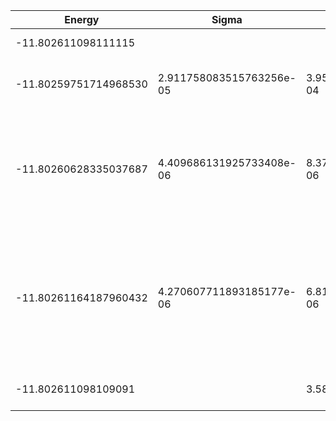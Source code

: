 | Energy                | Sigma                    | Energy Variance          | DOF | Einf               | Method                                                       | Reference |
|-----------------------|--------------------------|--------------------------|-----|--------------------|--------------------------------------------------------------|-----------|
| -11.802611098111115   |                          |                          | 5   | 0.2666666666666667 | Exact diagonalization                                        | [code](https://github.com/varbench/methods/blob/main/scripts/tV/square_16_P_5_0.1/ed_netket.sh) |
| -11.80259751714968530 | 2.911758083515763256e-05 | 3.954280608127008724e-04 | 5   | 0.2666666666666667 | VMC Determinant Slater-Jastrow (RBM) Ansatz                  | [paper](https://arxiv.org/abs/2406.09077) [code](https://github.com/varbench/methods/blob/main/scripts/tV/square_16_P_5_0.1/tV_model_no_symm.sh) |
| -11.80260628335037687 | 4.409686131925733408e-06 | 8.378069302088285517e-06 | 5   | 0.2666666666666667 | VMC Determinant Slater-Jastrow (RBM) Ansatz with K=0 projections (symmetric wrt translations) | [paper](https://arxiv.org/abs/2406.09077) [code](https://github.com/varbench/methods/blob/main/scripts/tV/square_16_P_5_0.1/tV_model_slater.sh) |
| -11.80261164187960432 | 4.270607711893185177e-06 | 6.811143292244463681e-06 | 5   | 0.2666666666666667 | VMC Determinant Slater-Backflow-Jastrow (RBM) Ansatz with K=0 projections (symmetric wrt translations) | [paper](https://arxiv.org/abs/2406.09077) [code](https://github.com/varbench/methods/blob/main/scripts/tV/square_16_P_5_0.1/tV_model_bf.sh) |
| -11.802611098109091   |                          | 3.5839775591739453e-11   | 5   | 0.2666666666666667 | DMRG (maxbonddim = 72)                                       | [code](https://github.com/varbench/methods/blob/main/scripts/tV/square_16_P_5_0.1/dmrg.sh) |
